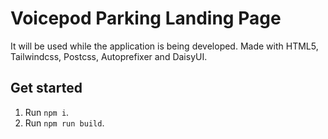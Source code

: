 # Voicepod Parking Landing Page

It will be used while the application is being developed. Made with HTML5, Tailwindcss, Postcss, Autoprefixer and DaisyUI.

## Get started

1. Run `npm i`.
2. Run `npm run build`.

